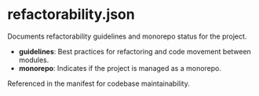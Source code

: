 # refactorability.json

Documents refactorability guidelines and monorepo status for the project.

- **guidelines**: Best practices for refactoring and code movement between modules.
- **monorepo**: Indicates if the project is managed as a monorepo.

Referenced in the manifest for codebase maintainability.